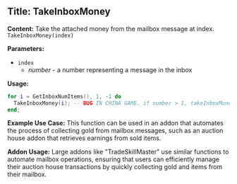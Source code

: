 ## Title: TakeInboxMoney

**Content:**
Take the attached money from the mailbox message at index.
`TakeInboxMoney(index)`

**Parameters:**
- `index`
  - *number* - a number representing a message in the inbox

**Usage:**
```lua
for i = GetInboxNumItems(), 1, -1 do
  TakeInboxMoney(i); -- BUG IN CHINA GAME. if number > 1, takeInboxMoney(N) = InboxMoney(1);
end;
```

**Example Use Case:**
This function can be used in an addon that automates the process of collecting gold from mailbox messages, such as an auction house addon that retrieves earnings from sold items.

**Addon Usage:**
Large addons like "TradeSkillMaster" use similar functions to automate mailbox operations, ensuring that users can efficiently manage their auction house transactions by quickly collecting gold and items from their mailbox.
